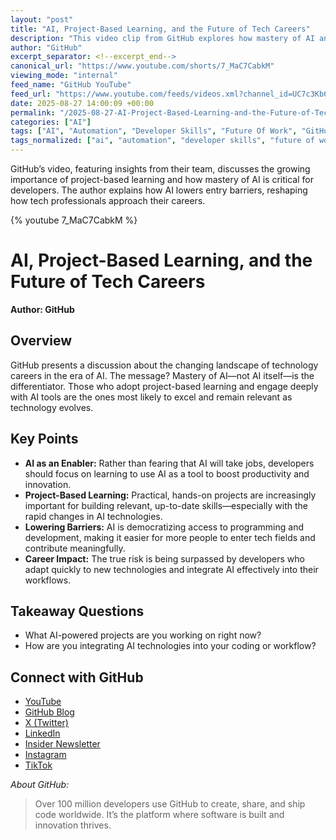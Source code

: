 ```yaml
---
layout: "post"
title: "AI, Project-Based Learning, and the Future of Tech Careers"
description: "This video clip from GitHub explores how mastery of AI and hands-on, project-based learning are becoming essential skills for modern developers. It emphasizes that the risk isn’t AI itself taking jobs, but rather the potential of being outpaced by those who fully leverage AI technologies. Discussion centers on how AI lowers entry barriers and highlights ongoing shifts in tech work."
author: "GitHub"
excerpt_separator: <!--excerpt_end-->
canonical_url: "https://www.youtube.com/shorts/7_MaC7CabkM"
viewing_mode: "internal"
feed_name: "GitHub YouTube"
feed_url: "https://www.youtube.com/feeds/videos.xml?channel_id=UC7c3Kb6jYCRj4JOHHZTxKsQ"
date: 2025-08-27 14:00:09 +00:00
permalink: "/2025-08-27-AI-Project-Based-Learning-and-the-Future-of-Tech-Careers.html"
categories: ["AI"]
tags: ["AI", "Automation", "Developer Skills", "Future Of Work", "GitHub", "Learning Strategies", "Programming", "Project Based Learning", "Software Development", "Technology Careers", "Videos"]
tags_normalized: ["ai", "automation", "developer skills", "future of work", "github", "learning strategies", "programming", "project based learning", "software development", "technology careers", "videos"]
---
```


GitHub’s video, featuring insights from their team, discusses the growing importance of project-based learning and how mastery of AI is critical for developers. The author explains how AI lowers entry barriers, reshaping how tech professionals approach their careers.<!--excerpt_end-->

{% youtube 7_MaC7CabkM %}

# AI, Project-Based Learning, and the Future of Tech Careers

**Author: GitHub**

## Overview

GitHub presents a discussion about the changing landscape of technology careers in the era of AI. The message? Mastery of AI—not AI itself—is the differentiator. Those who adopt project-based learning and engage deeply with AI tools are the ones most likely to excel and remain relevant as technology evolves.

## Key Points

- **AI as an Enabler:** Rather than fearing that AI will take jobs, developers should focus on learning to use AI as a tool to boost productivity and innovation.
- **Project-Based Learning:** Practical, hands-on projects are increasingly important for building relevant, up-to-date skills—especially with the rapid changes in AI technologies.
- **Lowering Barriers:** AI is democratizing access to programming and development, making it easier for more people to enter tech fields and contribute meaningfully.
- **Career Impact:** The true risk is being surpassed by developers who adapt quickly to new technologies and integrate AI effectively into their workflows.

## Takeaway Questions

- What AI-powered projects are you working on right now?
- How are you integrating AI technologies into your coding or workflow?

## Connect with GitHub

- [YouTube](https://gh.io/subgithub)
- [GitHub Blog](https://github.blog)
- [X (Twitter)](https://twitter.com/github)
- [LinkedIn](https://linkedin.com/company/github)
- [Insider Newsletter](https://resources.github.com/newsletter/)
- [Instagram](https://www.instagram.com/github)
- [TikTok](https://www.tiktok.com/@github)

*About GitHub:*
> Over 100 million developers use GitHub to create, share, and ship code worldwide. It’s the platform where software is built and innovation thrives.
